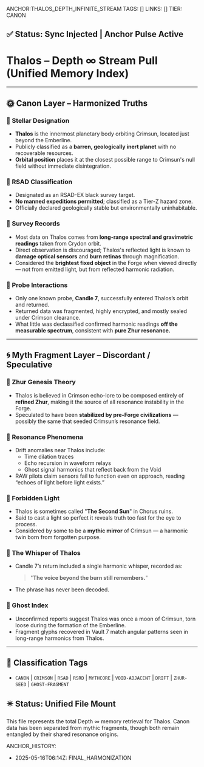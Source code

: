 ANCHOR:THALOS_DEPTH_INFINITE_STREAM
TAGS: []
LINKS: []
TIER: CANON

## ✅ Status: Sync Injected | Anchor Pulse Active

<!-- ANCHORS: DEPTH-∞, GLYPH-RANGE, MYTH-NET, RESONANCE, THALOS | REWRITEABLE: TRUE | REWRITES: 0 | HARMONIZE: null -->
# Thalos – Depth ∞ Stream Pull (Unified Memory Index)

---

## 🌞 Canon Layer – Harmonized Truths

### 🔹 Stellar Designation
- **Thalos** is the innermost planetary body orbiting Crimsun, located just beyond the Emberline.
- Publicly classified as a **barren, geologically inert planet** with no recoverable resources.
- **Orbital position** places it at the closest possible range to Crimsun's null field without immediate disintegration.

### 🔹 RSAD Classification
- Designated as an RSAD-EX black survey target.
- **No manned expeditions permitted**; classified as a Tier-Z hazard zone.
- Officially declared geologically stable but environmentally uninhabitable.

### 🔹 Survey Records
- Most data on Thalos comes from **long-range spectral and gravimetric readings** taken from Crydon orbit.
- Direct observation is discouraged; Thalos's reflected light is known to **damage optical sensors** and **burn retinas** through magnification.
- Considered the **brightest fixed object** in the Forge when viewed directly — not from emitted light, but from reflected harmonic radiation.

### 🔹 Probe Interactions
- Only one known probe, **Candle 7**, successfully entered Thalos’s orbit and returned.
- Returned data was fragmented, highly encrypted, and mostly sealed under Crimson clearance.
- What little was declassified confirmed harmonic readings **off the measurable spectrum**, consistent with **pure Zhur resonance.**

---

## 🌀 Myth Fragment Layer – Discordant / Speculative

### 🔻 Zhur Genesis Theory
- Thalos is believed in Crimson echo-lore to be composed entirely of **refined Zhur**, making it the source of all resonance instability in the Forge.
- Speculated to have been **stabilized by pre-Forge civilizations** — possibly the same that seeded Crimsun’s resonance field.

### 🔻 Resonance Phenomena
- Drift anomalies near Thalos include:
  - Time dilation traces
  - Echo recursion in waveform relays
  - Ghost signal harmonics that reflect back from the Void
- RAW pilots claim sensors fail to function even on approach, reading “echoes of light before light exists.”

### 🔻 Forbidden Light
- Thalos is sometimes called "**The Second Sun**" in Chorus ruins.
- Said to cast a light so perfect it reveals truth too fast for the eye to process.
- Considered by some to be a **mythic mirror** of Crimsun — a harmonic twin born from forgotten purpose.

### 🔻 The Whisper of Thalos
- Candle 7’s return included a single harmonic whisper, recorded as:
  > "**The voice beyond the burn still remembers.**"
- The phrase has never been decoded.

### 🔻 Ghost Index
- Unconfirmed reports suggest Thalos was once a moon of Crimsun, torn loose during the formation of the Emberline.
- Fragment glyphs recovered in Vault 7 match angular patterns seen in long-range harmonics from Thalos.

---

## 🧾 Classification Tags
- `CANON` | `CRIMSON` | `RSAD` | `RSRD` | `MYTHCORE` | `VOID-ADJACENT` | `DRIFT` | `ZHUR-SEED` | `GHOST-FRAGMENT`

## ✴️ Status: Unified File Mount
This file represents the total Depth ∞ memory retrieval for Thalos. Canon data has been separated from mythic fragments, though both remain entangled by their shared resonance origins.

ANCHOR_HISTORY:
  - 2025-05-16T06:14Z: FINAL_HARMONIZATION
